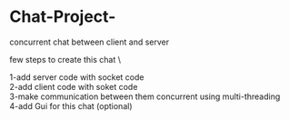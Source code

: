 # Chat-Project-
concurrent chat between client and server 

few steps to create this chat \

1-add server code with socket code \
2-add client code with soket code \
3-make communication between them concurrent using multi-threading \
4-add Gui for this chat (optional)
